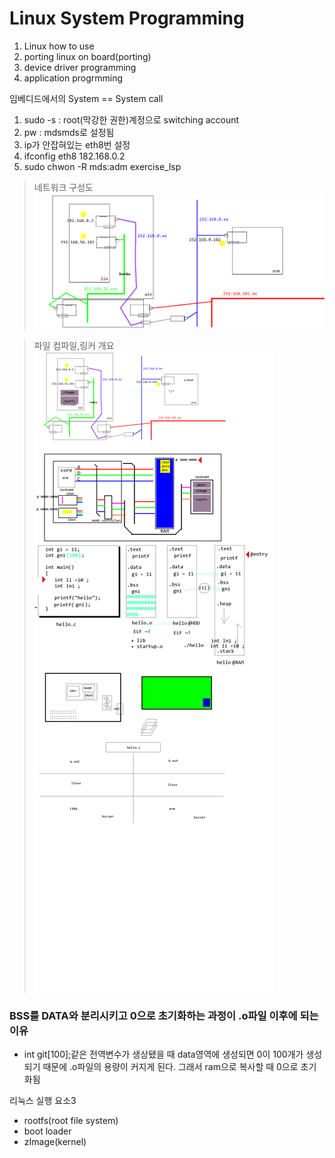<h1>Linux System Programming</h1>

1. Linux how to use
2. porting linux on board(porting)
3. device driver programming
4. application progrmming

임베디드에서의 System == System call

1. sudo -s : root(막강한 권한)계정으로 switching account
2. pw : mdsmds로 설정됨
3. ip가 안잡혀있는 eth8번 설정
4. ifconfig eth8 182.168.0.2
5. sudo chwon -R mds:adm exercise_lsp

>네트워크 구성도
![네트워크](/picture/06241124.gif)

>파일 컴파일,링커 개요
![컴파일](/picture/06241600.gif)

### BSS를 DATA와 분리시키고 0으로 초기화하는 과정이 .o파일 이후에 되는 이유

- int git[100];같은 전역변수가 생상됐을 때
  data영역에 생성되면 0이 100개가 생성되기 때문에 .o파일의 용량이 커지게 된다. 그래서 ram으로 복사할 때 0으로 초기화됨

리눅스 실행 요소3
- rootfs(root file system)
- boot loader
- zImage(kernel)

